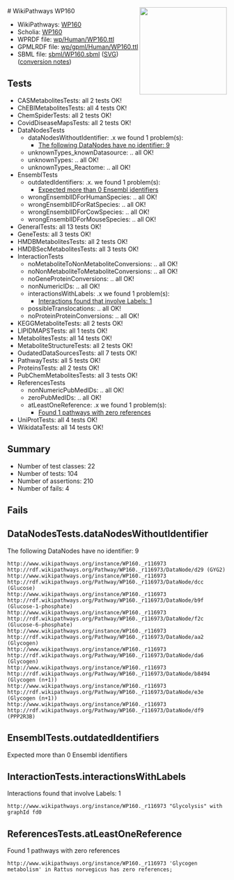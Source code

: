 <img style="float: right; width: 200px" src="../logo.png" />
# WikiPathways WP160

* WikiPathways: [WP160](https://identifiers.org/wikipathways:WP160)
* Scholia: [WP160](https://scholia.toolforge.org/wikipathways/WP160)
* WPRDF file: [wp/Human/WP160.ttl](../wp/Human/WP160.ttl)
* GPMLRDF file: [wp/gpml/Human/WP160.ttl](../wp/gpml/Human/WP160.ttl)
* SBML file: [sbml/WP160.sbml](../sbml/WP160.sbml) ([SVG](../sbml/WP160.svg)) ([conversion notes](../sbml/WP160.txt))

## Tests
* CASMetabolitesTests: all 2 tests OK!
* ChEBIMetabolitesTests: all 4 tests OK!
* ChemSpiderTests: all 2 tests OK!
* CovidDiseaseMapsTests: all 2 tests OK!
* DataNodesTests
    * dataNodesWithoutIdentifier: .x we found 1 problem(s):
        * [The following DataNodes have no identifier: 9](#d2d32fa8)
    * unknownTypes_knownDatasource: .. all OK!
    * unknownTypes: .. all OK!
    * unknownTypes_Reactome: .. all OK!
* EnsemblTests
    * outdatedIdentifiers: .x. we found 1 problem(s):
        * [Expected more than 0 Ensembl identifiers](#f44398b7)
    * wrongEnsemblIDForHumanSpecies: .. all OK!
    * wrongEnsemblIDForRatSpecies: .. all OK!
    * wrongEnsemblIDForCowSpecies: .. all OK!
    * wrongEnsemblIDForMouseSpecies: .. all OK!
* GeneralTests: all 13 tests OK!
* GeneTests: all 3 tests OK!
* HMDBMetabolitesTests: all 2 tests OK!
* HMDBSecMetabolitesTests: all 3 tests OK!
* InteractionTests
    * noMetaboliteToNonMetaboliteConversions: .. all OK!
    * noNonMetaboliteToMetaboliteConversions: .. all OK!
    * noGeneProteinConversions: .. all OK!
    * nonNumericIDs: .. all OK!
    * interactionsWithLabels: .x we found 1 problem(s):
        * [Interactions found that involve Labels: 1](#630d2678)
    * possibleTranslocations: .. all OK!
    * noProteinProteinConversions: .. all OK!
* KEGGMetaboliteTests: all 2 tests OK!
* LIPIDMAPSTests: all 1 tests OK!
* MetabolitesTests: all 14 tests OK!
* MetaboliteStructureTests: all 2 tests OK!
* OudatedDataSourcesTests: all 7 tests OK!
* PathwayTests: all 5 tests OK!
* ProteinsTests: all 2 tests OK!
* PubChemMetabolitesTests: all 3 tests OK!
* ReferencesTests
    * nonNumericPubMedIDs: .. all OK!
    * zeroPubMedIDs: .. all OK!
    * atLeastOneReference: .x we found 1 problem(s):
        * [Found 1 pathways with zero references](#35eb778e)
* UniProtTests: all 4 tests OK!
* WikidataTests: all 14 tests OK!


## Summary

* Number of test classes: 22
* Number of tests: 104
* Number of assertions: 210
* Number of fails: 4

## Fails

<a name="d2d32fa8" />

## DataNodesTests.dataNodesWithoutIdentifier

The following DataNodes have no identifier: 9
```
http://www.wikipathways.org/instance/WP160._r116973 http://rdf.wikipathways.org/Pathway/WP160._r116973/DataNode/d29 (GYG2)
http://www.wikipathways.org/instance/WP160._r116973 http://rdf.wikipathways.org/Pathway/WP160._r116973/DataNode/dcc (Glucose)
http://www.wikipathways.org/instance/WP160._r116973 http://rdf.wikipathways.org/Pathway/WP160._r116973/DataNode/b9f (Glucose-1-phosphate)
http://www.wikipathways.org/instance/WP160._r116973 http://rdf.wikipathways.org/Pathway/WP160._r116973/DataNode/f2c (Glucose-6-phosphate)
http://www.wikipathways.org/instance/WP160._r116973 http://rdf.wikipathways.org/Pathway/WP160._r116973/DataNode/aa2 (Glycogen)
http://www.wikipathways.org/instance/WP160._r116973 http://rdf.wikipathways.org/Pathway/WP160._r116973/DataNode/da6 (Glycogen)
http://www.wikipathways.org/instance/WP160._r116973 http://rdf.wikipathways.org/Pathway/WP160._r116973/DataNode/b8494 (Glycogen (n+1))
http://www.wikipathways.org/instance/WP160._r116973 http://rdf.wikipathways.org/Pathway/WP160._r116973/DataNode/e3e (Glycogen (n+1))
http://www.wikipathways.org/instance/WP160._r116973 http://rdf.wikipathways.org/Pathway/WP160._r116973/DataNode/df9 (PPP2R3B)
```

<a name="f44398b7" />

## EnsemblTests.outdatedIdentifiers

Expected more than 0 Ensembl identifiers
<a name="630d2678" />

## InteractionTests.interactionsWithLabels

Interactions found that involve Labels: 1
```
http://www.wikipathways.org/instance/WP160._r116973 "Glycolysis" with graphId fd0
```

<a name="35eb778e" />

## ReferencesTests.atLeastOneReference

Found 1 pathways with zero references
```
http://www.wikipathways.org/instance/WP160._r116973 'Glycogen metabolism' in Rattus norvegicus has zero references; 
```

